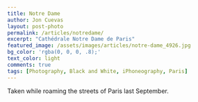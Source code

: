 ```yaml
---
title: Notre Dame
author: Jon Cuevas
layout: post-photo
permalink: /articles/notredame/
excerpt: "Cathédrale Notre Dame de Paris"
featured_image: /assets/images/articles/notre-dame_4926.jpg
bg_color: 'rgba(0, 0, 0, .8);'
text_color: light
comments: true
tags: [Photography, Black and White, iPhoneography, Paris]
---
```


Taken while roaming the streets of Paris last September. 